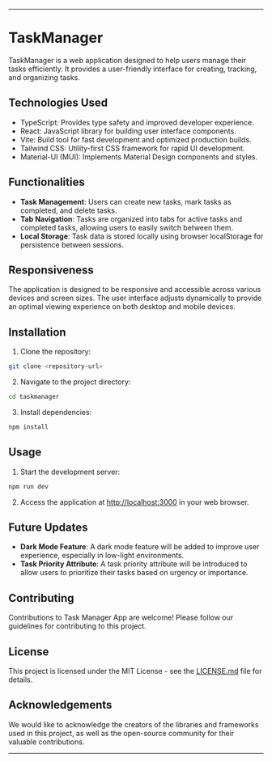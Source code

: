 ---

# TaskManager

TaskManager is a web application designed to help users manage their tasks efficiently. It provides a user-friendly interface for creating, tracking, and organizing tasks.

## Technologies Used

- TypeScript: Provides type safety and improved developer experience.
- React: JavaScript library for building user interface components.
- Vite: Build tool for fast development and optimized production builds.
- Tailwind CSS: Utility-first CSS framework for rapid UI development.
- Material-UI (MUI): Implements Material Design components and styles.

## Functionalities

- **Task Management**: Users can create new tasks, mark tasks as completed, and delete tasks.
- **Tab Navigation**: Tasks are organized into tabs for active tasks and completed tasks, allowing users to easily switch between them.
- **Local Storage**: Task data is stored locally using browser localStorage for persistence between sessions.

## Responsiveness

The application is designed to be responsive and accessible across various devices and screen sizes. The user interface adjusts dynamically to provide an optimal viewing experience on both desktop and mobile devices.

## Installation

1. Clone the repository:

```bash
git clone <repository-url>
```

2. Navigate to the project directory:

```bash
cd taskmanager
```

3. Install dependencies:

```bash
npm install
```

## Usage

1. Start the development server:

```bash
npm run dev
```

2. Access the application at [http://localhost:3000](http://localhost:3000) in your web browser.

## Future Updates

- **Dark Mode Feature**: A dark mode feature will be added to improve user experience, especially in low-light environments.
- **Task Priority Attribute**: A task priority attribute will be introduced to allow users to prioritize their tasks based on urgency or importance.

## Contributing

Contributions to Task Manager App are welcome! Please follow our guidelines for contributing to this project.

## License

This project is licensed under the MIT License - see the [LICENSE.md](LICENSE.md) file for details.

## Acknowledgements

We would like to acknowledge the creators of the libraries and frameworks used in this project, as well as the open-source community for their valuable contributions.

---
